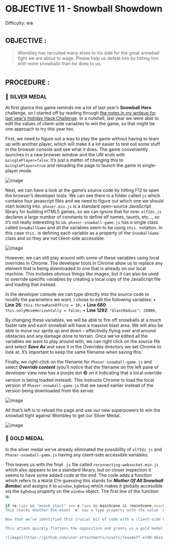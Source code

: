# OBJECTIVE 11 - Snowball Showdown #
Difficulty: ❄️❄️

## OBJECTIVE : ##
>Wombley has recruited many elves to his side for the great snowball fight we are about to wage. Please help us defeat him by hitting him with more snowballs than he does to us.

#  

## PROCEDURE : ##
### 🥈 SILVER MEDAL ###
At first glance this game reminds me a lot of last year’s **Snowball Hero** challenge, so I started off by reading through [the notes in my writeup for last year’s Holiday Hack Challenge](https://github.com/beta-j/SANS-Holiday-Hack-Challenge-2023).  In a nutshell, last year we were able to edit the values of client-side variables to win the game, so that might be one approach to try this year too.

First, we need to figure out a way to play the game without having to team up with another player, which will make it a lot easier to test out some stuff in the browser console and see what it does.  The game conveniently launches in a new browser window and the URI ends with `&singlePlayer=false`.  It’s just a matter of changing this to `&singlePlayer=true` and reloading the page to launch the game in single-player mode. 

![image](https://github.com/user-attachments/assets/da0b0e94-1b01-48b1-b4ac-b005384fc51e)

Next, we can have a look at the game’s source code by hitting F12 to open the browser’s developer tools.  We can see there is a folder called `js` which contains four javascript files and we need to figure out which one we should start looking into.  `phaser.min.js` is a standard open-source JavaScript library for building HTML5 games, so we can ignore that for now.  `elfIds.js` declares a large number of constants to define elf names, taunts, etc…, so it’s not really interesting to us.  `phaser-snowball-game.js` has a single class called `SnowBallGame` and all the variables seem to be using `this.` notation.  In this case `this.` is defining each variable as a property of the `SnowBallGame` class and so they are not client-side accessible.  

![image](https://github.com/user-attachments/assets/64a47f29-01cf-4750-8c8a-882ffda51343)

However, we can still play around with some of these variables using local overrides in Chrome.  The developer tools in Chrome allow us to replace any element that is being downloaded to one that is already on our local machine.  This includes obvious things like images, but it can also be used to override specific variables by creating a local copy of the JavaScript file and loading that instead.

In the developer console we can type directly into the source code to modify the parameters we want.  I chose to edit the following variables:
•	**Line 26**:		`this.throwRateOfFire = 10;`
•	**Line 680**:	`this.onlyMoveHorizontally = false;`
•	**Line 1292**:	`"blastRadius": 20000,`

By changing these variables, we will be able to fire off snowballs at a much faster rate and each snowball will have a massive blast area.  We will also be able to move our sprite up and down – effectively flying over and around obstacles and any damage done to terrain.  Once we’ve edited all the variables we want to play around with, we can right click on the source file and select **_Save As_** and save it in the Overrides directory we set Chrome to look at.  It’s important to keep the same filename when saving this.

Finally, we right-click on the filename for `Phaser-snowball-game.js` and select **_Override content_** (you’ll notice that the filename on the left pane of developer view now has a purple dot 🟣 on it indicating that a local override version is being loaded instead).  This instructs Chrome to load the local version of `Phaser-snowball-game.js` that we saved earlier instead of the version being downloaded from the server.

![image](https://github.com/user-attachments/assets/d1816d97-746b-4476-adf8-0624f88b5e51)

All that’s left is to reload the page and use our new superpowers to win the snowball fight against Wombley to get our Silver Medal.

![image](https://github.com/user-attachments/assets/1fe7cebb-9789-4d43-b9a4-13b75cbedb00)


### 🥇 GOLD MEDAL ###

In the silver medal we’ve already eliminated the possibility of `elfIds.js` and  `Phaser-snowball-game.js` having any client-side accessible variables.

This leaves us with the final `.js` file called `reconnecting-websocket.min.js` which also appears to be a standard library, but on closer inspection it seems to have some added code at the end.  The code adds a function which refers to a `MOASB`  (I’m guessing this stands for **_Mother Of All Snowball Bombs_**) and assigns it to `window.bgDebug` which makes it globally accessible via the `bgDebug` property on the `window` object.  The first line of the function is:     
```javascript
if (e.type && "moasb_start" === e.type && mainScene && !mainScene.moasb_started) {```
This checks whether the event `e` has a type property with the value `moasb_start`, if this condition is met the function triggers the MOASB scene.

Now that we’ve identified this crucial bit of code with a client-side exposed property, all we need to do is start a new game, head to the browser’s console and type in `window.bgDebug({type: “moasb_start”})`. Now sit back and enjoy the show as a bomber aircraft flies in carrying the MOASB and launches it with Jared riding it, wielding an axe and using some questionable elf language!

This attack quickly flattens the opposition and grants us a gold medal – **Yippee-Ka-Yay!**

![image](https://github.com/user-attachments/assets/7eae4eff-e7d0-46a1-b865-facec154c119)   ![image](https://github.com/user-attachments/assets/bd2c36aa-f45e-4121-bd03-fd4963aaef13)


